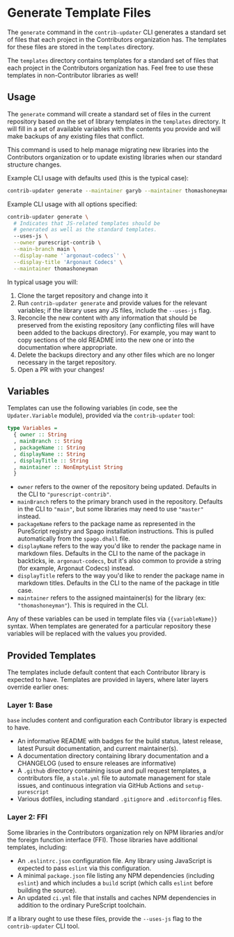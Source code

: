 # Generate Template Files

The `generate` command in the `contrib-updater` CLI generates a standard set of files that each project in the Contributors organization has. The templates for these files are stored in the `templates` directory.

The `templates` directory contains templates for a standard set of files that each project in the Contributors organization has. Feel free to use these templates in non-Contributor libraries as well!

## Usage

The `generate` command will create a standard set of files in the current repository based on the set of library templates in the `templates` directory. It will fill in a set of available variables with the contents you provide and will make backups of any existing files that conflict.

This command is used to help manage migrating new libraries into the Contributors organization or to update existing libraries when our standard structure changes.

Example CLI usage with defaults used (this is the typical case):

```sh
contrib-updater generate --maintainer garyb --maintainer thomashoneyman
```

Example CLI usage with all options specified:

```sh
contrib-updater generate \
  # Indicates that JS-related templates should be
  # generated as well as the standard templates.
  --uses-js \
  --owner purescript-contrib \
  --main-branch main \
  --display-name '`argonaut-codecs`' \
  --display-title 'Argonaut Codecs' \
  --maintainer thomashoneyman
```

In typical usage you will:

1. Clone the target repository and change into it
2. Run `contrib-updater generate` and provide values for the relevant variables; if the library uses any JS files, include the `--uses-js` flag.
3. Reconcile the new content with any information that should be preserved from the existing repository (any conflicting files will have been added to the backups directory). For example, you may want to copy sections of the old README into the new one or into the documentation where appropriate.
4. Delete the backups directory and any other files which are no longer necessary in the target repository.
5. Open a PR with your changes!

## Variables

Templates can use the following variables (in code, see the `Updater.Variable` module), provided via the `contrib-updater` tool:

```purs
type Variables =
  { owner :: String
  , mainBranch :: String
  , packageName :: String
  , displayName :: String
  , displayTitle :: String
  , maintainer :: NonEmptyList String
  }
```

- `owner` refers to the owner of the repository being updated. Defaults in the CLI to `"purescript-contrib"`.
- `mainBranch` refers to the primary branch used in the repository. Defaults in the CLI to `"main"`, but some libraries may need to use `"master"` instead.
- `packageName` refers to the package name as represented in the PureScript registry and Spago installation instructions. This is pulled automatically from the `spago.dhall` file.
- `displayName` refers to the way you'd like to render the package name in markdown files. Defaults in the CLI to the name of the package in backticks, ie. `argonaut-codecs`, but it's also common to provide a string (for example, Argonaut Codecs) instead.
- `displayTitle` refers to the way you'd like to render the package name in markdown titles. Defaults in the CLI to the name of the package in title case.
- `maintainer` refers to the assigned maintainer(s) for the library (ex: `"thomashoneyman"`). This is required in the CLI.

Any of these variables can be used in template files via `{{variableName}}` syntax. When templates are generated for a particular repository these variables will be replaced with the values you provided.

## Provided Templates

The templates include default content that each Contributor library is expected to have. Templates are provided in layers, where later layers override earlier ones:

### Layer 1: Base

`base` includes content and configuration each Contributor library is expected to have.

- An informative README with badges for the build status, latest release, latest Pursuit documentation, and current maintainer(s).
- A documentation directory containing library documentation and a CHANGELOG (used to ensure releases are informative)
- A `.github` directory containing issue and pull request templates, a contributors file, a `stale.yml` file to automate management for stale issues, and continuous integration via GitHub Actions and `setup-purescript`
- Various dotfiles, including standard `.gitignore` and `.editorconfig` files.

### Layer 2: FFI

Some libraries in the Contributors organization rely on NPM libraries and/or the foreign function interface (FFI). Those libraries have additional templates, including:

- An `.eslintrc.json` configuration file. Any library using JavaScript is expected to pass `eslint` via this configuration.
- A minimal `package.json` file listing any NPM dependencies (including `eslint`) and which includes a `build` script (which calls `eslint` before building the source).
- An updated `ci.yml` file that installs and caches NPM dependencies in addition to the ordinary PureScript toolchain.

If a library ought to use these files, provide the `--uses-js` flag to the `contrib-updater` CLI tool.
